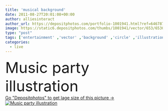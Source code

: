 ```yaml
---
title: 'musical background'
date: 2011-08-27T20:01:08+00:00
author: alliesinteract
author_url: https://depositphotos.com/portfolio-1001941.html?ref=64678756
image: https://static6.depositphotos.com/thumbs/1001941/vector/653/6530412/api_thumb_450.jpg?forcejpeg=true
type: "post"
tags: ['entertainment' ,'vector' ,'background' ,'circle' ,'illustration' ,'key' ,'shiny' ,'equipment' ,'studio' ,'party' ,'technology' ,'instrument' ,'classic' ,'pop' ,'star' ,'band' ,'sing' ,'sound' ,'letter' ,'signature' ,'audio' ,'karaoke' ,'live' ,'mic' ,'microphone' ,'mike' ,'music' ,'musical' ,'performance' ,'radio' ,'voice' ,'metallic' ,'dance' ,'rock' ,'recording' ,'chord' ,'tone' ,'melody' ,'club' ,'treble' ,'jazz' ,'tune' ,'audience' ,'quarter' ,'twinkle' ,'clef' ,'g clefs' ,'ton' ,'notation' ,'mc' ]
categories: 
  - live
---
```

<div aling="center">
            <font size="60"> Music party illustration</font>   
</div>
<div>
    <a href='https://static6.depositphotos.com/thumbs/1001941/vector/653/6530412/api_thumb_450.jpg?forcejpeg=true?ref=64678756' target=_blank > Go "Depositphotos" to get lage size of this picture ->
        <img href='https://static6.depositphotos.com/thumbs/1001941/vector/653/6530412/api_thumb_450.jpg?forcejpeg=true?ref=64678756' src='https://static6.depositphotos.com/1001941/653/v/950/depositphotos_6530412-stock-illustration-musical-background.jpg?forcejpeg=true' alt='Music party illustration' >
    </a>
</div>
